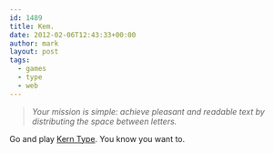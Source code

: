 ```yaml
---
id: 1489
title: Kem.
date: 2012-02-06T12:43:33+00:00
author: mark
layout: post
tags:
  - games
  - type
  - web
---
```

> _Your mission is simple: achieve pleasant and readable text by distributing the space between letters._

Go and play [Kern Type](http://type.method.ac/). You know you want to.
